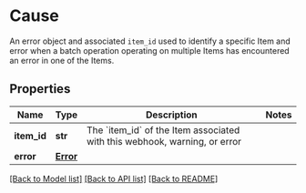 # Cause

An error object and associated `item_id` used to identify a specific Item and error when a batch operation operating on multiple Items has encountered an error in one of the Items.
## Properties
Name | Type | Description | Notes
------------ | ------------- | ------------- | -------------
**item_id** | **str** | The &#x60;item_id&#x60; of the Item associated with this webhook, warning, or error | 
**error** | [**Error**](Error.md) |  | 

[[Back to Model list]](../README.md#documentation-for-models) [[Back to API list]](../README.md#documentation-for-api-endpoints) [[Back to README]](../README.md)


